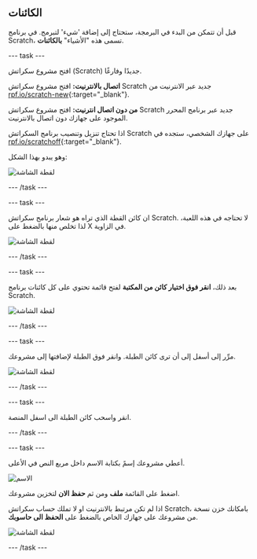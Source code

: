 ## الكائنات

قبل أن تتمكن من البدء في البرمجة، ستحتاج إلى إضافة 'شيء' لتبرمج. في برنامج Scratch، تسمى هذه "الأشياء" **بالكائنات**.

--- task ---

افتح مشروع سكراتش (Scratch) جديدًا وفارغًا.

**اتصال بالانترنيت:** افتح مشروع سكراتش Scratch جديد عبر الانترنيت من [rpf.io/scratch-new](http://rpf.io/scratch-new){:target="_blank"}.

**من دون اتصال انترنيت:** افتح مشروع سكراتش Scratch جديد عبر برنامج المحرر الموجود على جهازك دون اتصال بالانترنيت.

اذا تحتاج تنزيل وتنصيب برنامج السكراتش Scratch على جهازك الشخصي، ستجده في [rpf.io/scratchoff](http://rpf.io/scratchoff){:target="_blank"}.

وهو يبدو بهذا الشكل:

![لقطة الشاشة](images/band-scratch.png)

--- /task ---

--- task ---

ان كائن القطة الذي تراه هو شعار برنامج سكراتش Scratch. لا تحتاجه في هذه اللعبة، لذا تخلص منها بالضغط على X في الزاوية.

![لقطة الشاشة](images/band-delete-annotated.png)

--- /task ---

--- task ---

بعد ذلك، **انقر فوق اختيار كائن من المكتبة** لفتح قائمة تحتوي على كل كائنات برنامج Scratch.

![لقطة الشاشة](images/band-sprite-library.png)

--- /task ---

--- task ---

مرِّر إلى أسفل إلى أن ترى كائن الطبلة. وانقر فوق الطبلة لإضافتها إلى مشروعك.

![لقطة الشاشة](images/band-sprite-drum.png)

--- /task ---

--- task ---

انقر واسحب كائن الطبلة الى اسفل المنصة.

--- /task ---

--- task ---

أعطي مشروعك إسمً بكتابة الاسم داخل مربع النص في الأعلى.

![الاسم](images/band-name-annotated.png)

اضغط على القائمة **ملف** ومن ثم **حفظ الان** لتخزين مشروعك.

اذا لم تكن مرتبط بالانترنيت او لا تملك حساب سكراتش Scratch، بامكانك خزن نسخة من مشروعك على جهازك الخاص بالضغط على **الحفظ الى حاسوبك**.

![لقطة الشاشة](images/band-save.png)

--- /task ---